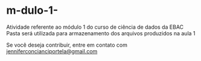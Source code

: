 # m-dulo-1-
Atividade referente ao módulo 1 do curso de ciência de dados da EBAC
Pasta será utilizada para armazenamento dos arquivos produzidos na aula 1

Se você deseja contribuir, entre em contato com jenniferconcianciportela@gmail.com
